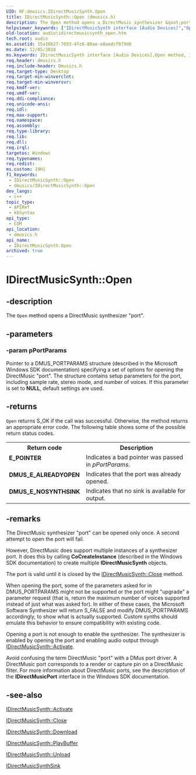 ```yaml
---
UID: NF:dmusics.IDirectMusicSynth.Open
title: IDirectMusicSynth::Open (dmusics.h)
description: The Open method opens a DirectMusic synthesizer &quot;port&quot;.
helpviewer_keywords: ["IDirectMusicSynth interface [Audio Devices]","Open method","IDirectMusicSynth.Open","IDirectMusicSynth::Open","Open","Open method [Audio Devices]","Open method [Audio Devices]","IDirectMusicSynth interface","audio.idirectmusicsynth_open","audmp-routines_5bb9c701-4377-42fb-91ac-733952708a38.xml","dmusics/IDirectMusicSynth::Open"]
old-location: audio\idirectmusicsynth_open.htm
tech.root: audio
ms.assetid: 15a16b27-7693-4fc6-80ae-e8aedcf879d0
ms.date: 12/05/2018
ms.keywords: IDirectMusicSynth interface [Audio Devices],Open method, IDirectMusicSynth.Open, IDirectMusicSynth::Open, Open, Open method [Audio Devices], Open method [Audio Devices],IDirectMusicSynth interface, audio.idirectmusicsynth_open, audmp-routines_5bb9c701-4377-42fb-91ac-733952708a38.xml, dmusics/IDirectMusicSynth::Open
req.header: dmusics.h
req.include-header: Dmusics.h
req.target-type: Desktop
req.target-min-winverclnt: 
req.target-min-winversvr: 
req.kmdf-ver: 
req.umdf-ver: 
req.ddi-compliance: 
req.unicode-ansi: 
req.idl: 
req.max-support: 
req.namespace: 
req.assembly: 
req.type-library: 
req.lib: 
req.dll: 
req.irql: 
targetos: Windows
req.typenames: 
req.redist: 
ms.custom: 19H1
f1_keywords:
 - IDirectMusicSynth::Open
 - dmusics/IDirectMusicSynth::Open
dev_langs:
 - c++
topic_type:
 - APIRef
 - kbSyntax
api_type:
 - COM
api_location:
 - dmusics.h
api_name:
 - IDirectMusicSynth.Open
archived: true
---
```


# IDirectMusicSynth::Open


## -description

The <code>Open</code> method opens a DirectMusic synthesizer "port".

## -parameters

### -param pPortParams

Pointer to a DMUS_PORTPARAMS structure (described in the Microsoft Windows SDK documentation) specifying a set of options for opening the DirectMusic "port". The structure contains setup parameters for the port, including sample rate, stereo mode, and number of voices. If this parameter is set to <b>NULL</b>, default settings are used.

## -returns

<code>Open</code> returns S_OK if the call was successful. Otherwise, the method returns an appropriate error code. The following table shows some of the possible return status codes.

<table>
<tr>
<th>Return code</th>
<th>Description</th>
</tr>
<tr>
<td width="40%">
<dl>
<dt><b>E_POINTER</b></dt>
</dl>
</td>
<td width="60%">
Indicates a bad pointer was passed in <i>pPortParams</i>.

</td>
</tr>
<tr>
<td width="40%">
<dl>
<dt><b>DMUS_E_ALREADYOPEN</b></dt>
</dl>
</td>
<td width="60%">
Indicates that the port was already opened.

</td>
</tr>
<tr>
<td width="40%">
<dl>
<dt><b>DMUS_E_NOSYNTHSINK</b></dt>
</dl>
</td>
<td width="60%">
Indicates that no sink is available for output.

</td>
</tr>
</table>

## -remarks

The DirectMusic synthesizer "port" can be opened only once. A second attempt to open the port will fail.

However, DirectMusic does support multiple instances of a synthesizer port. It does this by calling <b>CoCreateInstance</b> (described in the Windows SDK documentation) to create multiple <b>IDirectMusicSynth</b> objects.

The port is valid until it is closed by the <a href="/windows/desktop/api/dmusics/nf-dmusics-idirectmusicsynth-close">IDirectMusicSynth::Close</a> method.

When opening the port, some of the parameters asked for in DMUS_PORTPARAMS might not be supported or the port might "upgrade" a parameter request (that is, return the maximum number of voices supported instead of just what was asked for). In either of these cases, the Microsoft Software Synthesizer will return S_FALSE and modify DMUS_PORTPARAMS accordingly, to show what is actually supported. Custom synths should emulate this behavior to ensure compatibility with existing code.

Opening a port is not enough to enable the synthesizer. The synthesizer is enabled by opening the port and enabling audio output through <a href="/windows/desktop/api/dmusics/nf-dmusics-idirectmusicsynth-activate">IDirectMusicSynth::Activate</a>.

Avoid confusing the term DirectMusic "port" with a DMus port driver. A DirectMusic port corresponds to a render or capture pin on a DirectMusic filter. For more information about DirectMusic ports, see the description of the <b>IDirectMusicPort</b> interface in the Windows SDK documentation.

## -see-also

<a href="/windows/desktop/api/dmusics/nf-dmusics-idirectmusicsynth-activate">IDirectMusicSynth::Activate</a>



<a href="/windows/desktop/api/dmusics/nf-dmusics-idirectmusicsynth-close">IDirectMusicSynth::Close</a>



<a href="/windows/desktop/api/dmusics/nf-dmusics-idirectmusicsynth-download">IDirectMusicSynth::Download</a>



<a href="/windows/desktop/api/dmusics/nf-dmusics-idirectmusicsynth-playbuffer">IDirectMusicSynth::PlayBuffer</a>



<a href="/windows/desktop/api/dmusics/nf-dmusics-idirectmusicsynth-unload">IDirectMusicSynth::Unload</a>



<a href="/windows/desktop/api/dmusics/nn-dmusics-idirectmusicsynthsink">IDirectMusicSynthSink</a>